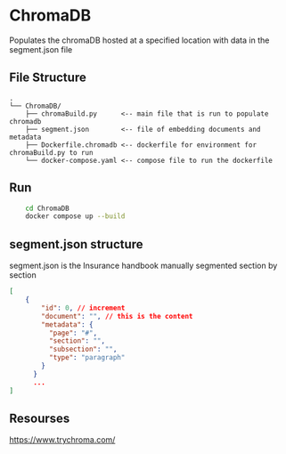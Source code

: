 # ChromaDB
Populates the chromaDB hosted at a specified location with data in the segment.json file

## File Structure
```
.
└── ChromaDB/
    ├── chromaBuild.py      <-- main file that is run to populate chromadb
    ├── segment.json        <-- file of embedding documents and metadata
    ├── Dockerfile.chromadb <-- dockerfile for environment for chromaBuild.py to run
    └── docker-compose.yaml <-- compose file to run the dockerfile

```

## Run
```bash
    cd ChromaDB
    docker compose up --build
```


## segment.json structure
segment.json is the Insurance handbook manually segmented section by section

```json
[
    {
        "id": 0, // increment
        "document": "", // this is the content
        "metadata": {
          "page": "#", 
          "section": "",
          "subsection": "",
          "type": "paragraph"
        }
      }
      ...
]
```

## Resourses
https://www.trychroma.com/
